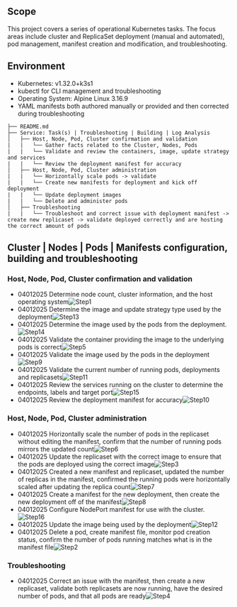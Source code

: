 ## Scope
This project covers a series of operational Kubernetes tasks. The focus areas include cluster and ReplicaSet deployment (manual and automated), pod management, manifest creation and modification, and troubleshooting.

## Environment
- Kubernetes: v1.32.0+k3s1
- kubectl for CLI management and troubleshooting
- Operating System: Alpine Linux 3.16.9
- YAML manifests both authored manually or provided and then corrected during troubleshooting

```
├── README.md
├── Service: Task(s) | Troubleshooting | Building | Log Analysis
│   ├── Host, Node, Pod, Cluster confirmation and validation
|   |   └── Gather facts related to the Cluster, Nodes, Pods
|   |   └── Validate and review the containers, image, update strategy and services
|   |   └── Review the deployment manifest for accuracy
│   ├── Host, Node, Pod, Cluster administration
|   |   └── Horizontally scale pods -> validate
|   |   └── Create new manifests for deployment and kick off deployment
|   |   └── Update deployment images
|   |   └── Delete and administer pods
│   ├── Troubleshooting
|   |   └── Troubleshoot and correct issue with deployment manifest -> create new replicaset -> validate deployed correctly and are hosting the correct amount of pods
```
## Cluster | Nodes | Pods | Manifests configuration, building and troubleshooting

### Host, Node, Pod, Cluster confirmation and validation
- 04012025 Determine node count, cluster information, and the host operating system![Step1](images/step1.jpg)
- 04012025 Determine the image and update strategy type used by the deployment![Step13](images/step13.jpg)
- 04012025 Determine the image used by the pods from the deployment.![Step14](images/step14.jpg)
- 04012025 Validate the container providing the image to the underlying pods is correct![Step5](images/step5.jpg)
- 04012025 Validate the image used by the pods in the deployment![Step9](images/step9.jpg)
- 04012025 Validate the current number of running pods, deployments and replicasets![Step11](images/step11.jpg)
- 04012025 Review the services running on the cluster to determine the endpoints, labels and target port![Step15](images/step15.jpg)
- 04012025 Review the deployment manifest for accuracy![Step10](images/step10.jpg)

### Host, Node, Pod, Cluster administration
- 04012025 Horizontally scale the number of pods in the replicaset without editing the manifest, confirm that the number of running pods mirrors the updated count![Step6](images/step6.jpg)
- 04012025 Update the replicaset with the correct image to ensure that the pods are deployed using the correct image![Step3](images/step3.jpg)
- 04012025 Created a new manifest and replicaset, updated the number of replicas in the manifest, confirmed the running pods were horizontally scaled after updating the replica count![Step7](images/step7.jpg)
- 04012025 Create a manifest for the new deployment, then create the new deployment off of the manifest![Step8](images/step8.jpg)
- 04012025 Configure NodePort manifest for use with the cluster.![Step16](images/step16.jpg)
- 04012025 Update the image being used by the deployment![Step12](images/step12.jpg)
- 04012025 Delete a pod, create manifest file, monitor pod creation status, confirm the number of pods running matches what is in the manifest file![Step2](images/step2.jpg)

### Troubleshooting
- 04012025 Correct an issue with the manifest, then create a new replicaset, validate both replicasets are now running, have the desired number of pods, and that all pods are ready![Step4](images/step4.jpg)
